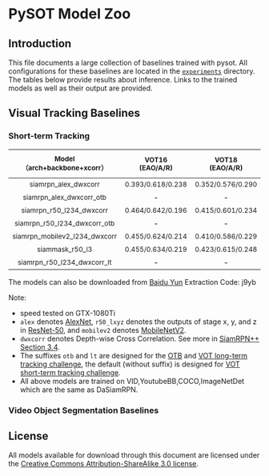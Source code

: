 # PySOT Model Zoo

## Introduction

This file documents a large collection of baselines trained with pysot. All configurations for these baselines are located in the [`experiments`](experiments) directory. The tables below provide results about inference. Links to the trained models as well as their output are provided. 

## Visual Tracking Baselines

### Short-term Tracking

| <sub>Model</br>（arch+backbone+xcorr）</sub> | <sub>VOT16</br> (EAO/A/R) </sub> | <sub>VOT18</br> (EAO/A/R) </sub> | <sub>VOT19</br> (EAO/A/R) </sub> | <sub>OTB2015</br> (AUC/Prec.) </sub> | <sub>VOT18-LT</br>(F1)</sub> | <sub>Speed</br> (fps) </sub> |                               <sub>url</sub>                               |
| :------------------------------------------: | :------------------------------: | :------------------------------: | :------------------------------: | :----------------------------------: | :--------------------------: | :--------------------------: | :------------------------------------------------------------------------: |
|       <sub>siamrpn_alex_dwxcorr</sub>        |   <sub>0.393/0.618/0.238</sub>   |   <sub>0.352/0.576/0.290</sub>   |   <sub>0.260/0.573/0.547</sub>   |                  -                   |              -               |        <sub>180</sub>        | [link](https://drive.google.com/open?id=1t62x56Jl7baUzPTo0QrC4jJnwvPZm-2m) |
|     <sub>siamrpn_alex_dwxcorr_otb</sub>      |                -                 |                -                 |                -                 |        <sub>0.666/0.876</sub>        |              -               |        <sub>180</sub>        | [link](https://drive.google.com/open?id=1gCpmR85Qno3C-naR3SLqRNpVfU7VJ2W0) |
|     <sub>siamrpn_r50_l234_dwxcorr</sub>      |   <sub>0.464/0.642/0.196</sub>   |   <sub>0.415/0.601/0.234</sub>   |   <sub>0.287/0.595/0.467</sub>   |                  -                   |              -               |        <sub>35</sub>         | [link](https://drive.google.com/open?id=1Q4-1563iPwV6wSf_lBHDj5CPFiGSlEPG) |
|   <sub>siamrpn_r50_l234_dwxcorr_otb</sub>    |                -                 |                -                 |                -                 |        <sub>0.696/0.914</sub>        |              -               |        <sub>35</sub>         | [link](https://drive.google.com/open?id=1Cx_oHu6o0gNeH7F9zZrgevfAGdyWC4D5) |
|   <sub>siamrpn_mobilev2_l234_dwxcorr</sub>   |   <sub>0.455/0.624/0.214</sub>   |   <sub>0.410/0.586/0.229</sub>   |   <sub>0.292/0.580/0.446</sub>   |                  -                   |              -               |        <sub>75</sub>         | [link](https://drive.google.com/open?id=1JB94pZTvB1ZByU-qSJn4ZAIfjLWE5EBJ) |
|          <sub>siammask_r50_l3</sub>          |   <sub>0.455/0.634/0.219</sub>   |   <sub>0.423/0.615/0.248</sub>   |   <sub>0.283/0.597/0.461</sub>   |                  -                   |              -               |        <sub>56</sub>         | [link](https://drive.google.com/open?id=1YbPUQVTYw_slAvk_DchvRY-7B6rnSXP9) |
|    <sub>siamrpn_r50_l234_dwxcorr_lt</sub>    |                -                 |                -                 |                -                 |                  -                   |       <sub>0.629</sub>       |        <sub>20</sub>         | [link](https://drive.google.com/open?id=1lOOTedwGLbGZ7MAbqJimIcET3ANJd29A) |

The models can also be downloaded from [Baidu Yun](https://pan.baidu.com/s/1GB9-aTtjG57SebraVoBfuQ) Extraction Code: j9yb

Note:

- speed tested on GTX-1080Ti
- `alex` denotes [AlexNet](https://papers.nips.cc/paper/4824-imagenet-classification-with-deep-convolutional-neural-networks), `r50_lxyz` denotes the outputs of stage x, y, and z in [ResNet-50](https://arxiv.org/abs/1512.03385), and `mobilev2` denotes [MobileNetV2](https://arxiv.org/abs/1801.04381).
- `dwxcorr` denotes Depth-wise Cross Correlation. See more in [SiamRPN++ Section 3.4](https://arxiv.org/abs/1812.11703).
- The suffixes `otb` and `lt` are designed for the [OTB](http://cvlab.hanyang.ac.kr/tracker_benchmark/benchmark.html) and [VOT long-term tracking challenge](http://www.votchallenge.net/vot2018/), the default (without suffix) is designed for [VOT short-term tracking challenge](http://www.votchallenge.net/index.html).
- All above models are trained on VID,YoutubeBB,COCO,ImageNetDet which are the same as DaSiamRPN.

### Video Object Segmentation Baselines


## License

All models available for download through this document are licensed under the [Creative Commons Attribution-ShareAlike 3.0 license](https://creativecommons.org/licenses/by-sa/3.0/).
